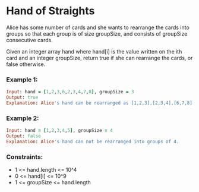 # Hand of Straights

Alice has some number of cards and she wants to rearrange the cards into groups so that each group is of size groupSize, and consists of groupSize consecutive cards.

Given an integer array hand where hand[i] is the value written on the ith card and an integer groupSize, return true if she can rearrange the cards, or false otherwise.

### Example 1:
```ruby
Input: hand = [1,2,3,6,2,3,4,7,8], groupSize = 3
Output: true
Explanation: Alice's hand can be rearranged as [1,2,3],[2,3,4],[6,7,8]
```
### Example 2:
```ruby
Input: hand = [1,2,3,4,5], groupSize = 4
Output: false
Explanation: Alice's hand can not be rearranged into groups of 4.
```
### Constraints:

- 1 <= hand.length <= 10^4
- 0 <= hand[i] <= 10^9
- 1 <= groupSize <= hand.length